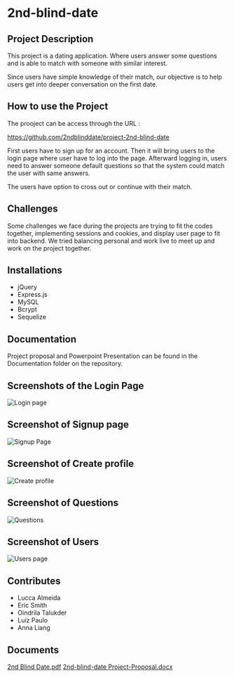# 2nd-blind-date

## Project Description
This project is a dating application.  Where users answer some questions and is able to match with someone with similar interest.

Since users have simple knowledge of their match, our objective is to help users get into deeper conversation on the first date.

## How to use the Project
The prooject can be access through the URL :

https://github.com/2ndblinddate/project-2nd-blind-date

First users have to sign up for an account. Then it will bring users to the login page where user have to log into the page. Afterward logging in, users need to answer someone default questions so that the system could match the user with same answers.

The users have option to cross out or continue with their match. 

## Challenges
Some challenges we face during the projects are trying to fit the codes together, implementing sessions and cookies, and display user page to fit into backend.
We tried balancing personal and work live to meet up and work on the project together.

## Installations
* jQuery
* Express.js
* MySQL
* Bcrypt
* Sequelize


## Documentation
Project proposal and Powerpoint Presentation can be found in the Documentation folder on the repository.

## Screenshots of the Login Page
![Login page](https://user-images.githubusercontent.com/98847835/173261832-024ea6ae-7ca1-4bd9-b593-fe9ba71d074a.jpg)


## Screenshot of Signup page
![Signup Page](https://user-images.githubusercontent.com/98847835/173264467-91b012fe-75d0-474c-ac59-32293e0e3316.jpg)


## Screenshot of Create profile
![Create profile](https://user-images.githubusercontent.com/98847835/173264475-ed43882a-1b05-43b1-9034-1ae233e61be4.jpg)




## Screenshot of Questions
![Questions](https://user-images.githubusercontent.com/98847835/173264502-e53c3815-33b8-4e77-9d3e-46c9edce8e81.jpg)


## Screenshot of Users
![Users page](https://user-images.githubusercontent.com/98847835/173264520-c2f745d5-f979-484e-a8b2-e8e2f320ebdf.jpg)


## Contributes
* Lucca Almeida
* Eric Smith
* Oindrila Talukder
* Luiz Paulo
* Anna Liang


## Documents
[2nd Blind Date.pdf](https://github.com/2ndblinddate/project-2nd-blind-date/files/8885145/2nd.Blind.Date.pdf)
[2nd-blind-date Project-Proposal.docx](https://github.com/2ndblinddate/project-2nd-blind-date/files/8887276/2nd-blind-date.Project-Proposal.docx)


